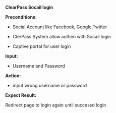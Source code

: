 **ClearPass Socail login**

**Preconditions:** 

* Social Account like Facebook, Google,Twitter

* ClerPass System allow authen with Socail login

* Captive portal for user login

**Input:**

* Username and Password

**Action:**

*  input wrong username or password

**Expect Result:**

Redirect page to login again until successd login 
